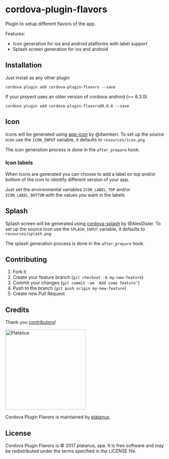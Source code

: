 # cordova-plugin-flavors

Plugin to setup different flavors of the app.

Features:
- Icon generation for ios and android platforms with label support
- Splash screen generation for ios and android

## Installation

Just install as any other plugin

```
cordova plugin add cordova-plugin-flavors --save
```

If your proyect uses an older version of cordova-android (>= 6.3.0)

```
cordova plugin add cordova-plugin-flavors@0.0.6 --save
```


## Icon

Icons will be generated using [app-icon](https://github.com/dwmkerr/app-icon) by @dwmkerr.
To set up the source icon use the `ICON_INPUT` variable, it defaults to `resources/icon.png`

The icon generation process is done in the `after_prepare` hook.

### Icon labels

When icons are generated you can choose to add a label on top and/or bottom of the icon to identify
different version of your app.

Just set the environmental variables `ICON_LABEL_TOP` and/or `ICON_LABEL_BOTTOM` with the values you want in the labels

## Splash

Splash screen will be generated using [cordova-splash](https://github.com/AlexDisler/cordova-splash) by @AlexDisler.
To set up the source icon use the `SPLASH_INPUT` variable, it defaults to `resources/splash.png`

The splash generation process is done in the `after_prepare` hook.

## Contributing

1. Fork it
2. Create your feature branch (`git checkout -b my-new-feature`)
3. Commit your changes (`git commit -am 'Add some feature'`)
4. Push to the branch (`git push origin my-new-feature`)
5. Create new Pull Request

## Credits

Thank you [contributors](https://github.com/platanus/cordova-plugin-flavors/graphs/contributors)!

<img src="http://platan.us/gravatar_with_text.png" alt="Platanus" width="250"/>

Cordova Plugin Flavors is maintained by [platanus](http://platan.us).

## License

Cordova Plugin Flavors is © 2017 platanus, spa. It is free software and may be redistributed under the terms specified in the LICENSE file.
